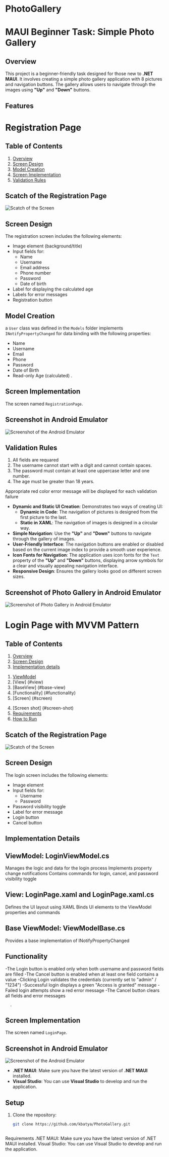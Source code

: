 # PhotoGallery
# MAUI Beginner Task: Simple Photo Gallery

## Overview

This project is a beginner-friendly task designed for those new to **.NET MAUI**. It involves creating a simple photo gallery application with 8 pictures and navigation buttons. The gallery allows users to navigate through the images using **"Up"** and **"Down"** buttons.

## Features
# Registration Page

## Table of Contents
1. [Overview](#overview)
2. [Screen Design](#screen-design)
3. [Model Creation](#model-creation)
4. [Screen Implementation](#screen-implementation)
5. [Validation Rules](#validation-rules)

## Scatch of the Registration Page
![Scatch of the Screen](https://github.com/kbatya/PhotoGallery/blob/master/registrationScatch.png)
## Screen Design
The registration screen includes the following elements:
- Image element (background/title)
- Input fields for:
  - Name
  - Username
  - Email address
  - Phone number
  - Password
  - Date of birth
- Label for displaying the calculated age
- Labels for error messages
- Registration button



## Model Creation
a `User` class was defined in the `Models` folder implements `INotifyPropertyChanged` for data binding
with the following properties:
   - Name
   - Username
   - Email
   - Phone
   - Password
   - Date of Birth
   - Read-only Age (calculated)
      .

## Screen Implementation
The screen named `RegistrationPage`.


## Screenshot in Android Emulator
![Screenshot of the Android Emulator](https://github.com/kbatya/PhotoGallery/blob/master/registrationScreen.png)
## Validation Rules
1. All fields are requared
2. The username cannot start with a digit and cannot contain spaces.
3. The password must contain at least one uppercase letter and one number.
4. The age must be greater than 18 years.

Appropriate red color error message will be displayed for each validation failure  

- **Dynamic and Static UI Creation**: Demonstrates two ways of creating UI:
  - **Dynamic in Code**: The navigation of pictures is designed from the first picture to the last.
  - **Static in XAML**: The navigation of images is designed in a circular way.
- **Simple Navigation**: Use the **"Up"** and **"Down"** buttons to navigate through the gallery of images.
- **User-Friendly Interface**: The navigation buttons are enabled or disabled based on the current image index to provide a smooth user experience.
- **Icon Fonts for Navigation**: The application uses icon fonts for the `Text` property of the **"Up"** and **"Down"** buttons, displaying arrow symbols for a clear and visually appealing navigation interface.
- **Responsive Design**: Ensures the gallery looks good on different screen sizes.

## Screenshot of Photo Gallery in Android Emulator

![Screenshot of Photo Gallery in Android Emulator](https://github.com/kbatya/PhotoGallery/blob/master/screenshotMAUI.png)



# Login Page with MVVM Pattern

## Table of Contents
1. [Overview](#overview)
2. [Screen Design](#screen-design)
3. [Implementation details](#implementation-details)
  1)  [ViewModel](#view-model)
  2)  [View] (#view)
  3)  [BaseView] (#base-view)
  4)  [Functionality] (#functionality)
  5)  [Screen] (#screen)
4. [Screen shot] (#screen-shot)
5. [Requirements](#requirements)
6. [How to Run](#how-to-run)
## Scatch of the Registration Page
![Scatch of the Screen](https://github.com/kbatya/PhotoGallery/blob/master/registrationScatch.png)
## Screen Design
The login screen includes the following elements:
- Image element 
- Input fields for:
  - Username
  - Password
- Password visibility toggle
- Label for error message
- Login button
- Cancel button

## Implementation Details

## ViewModel: LoginViewModel.cs

Manages the logic and data for the login process
Implements property change notifications
Contains commands for login, cancel, and password visibility toggle


## View: LoginPage.xaml and LoginPage.xaml.cs

Defines the UI layout using XAML
Binds UI elements to the ViewModel properties and commands


## Base ViewModel: ViewModelBase.cs

Provides a base implementation of INotifyPropertyChanged



## Functionality

-The Login button is enabled only when both username and password fields are filled
-The Cancel button is enabled when at least one field contains a value
-Clicking Login validates the credentials (currently set to "admin" / "1234")
-Successful login displays a green "Access is granted" message
-Failed login attempts show a red error message
-The Cancel button clears all fields and error messages

      .

## Screen Implementation
The screen named `LoginPage`.


## Screenshot in Android Emulator
![Screenshot of the Android Emulator](https://github.com/kbatya/PhotoGallery/blob/master/screenshotLogin.png)


- **.NET MAUI**: Make sure you have the latest version of **.NET MAUI** installed.
- **Visual Studio**: You can use **Visual Studio** to develop and run the application.

## Setup

1. Clone the repository:
   ```bash
   git clone https://github.com/kbatya/PhotoGallery.git



Requirements
.NET MAUI: Make sure you have the latest version of .NET MAUI installed.
Visual Studio: You can use Visual Studio to develop and run the application.
